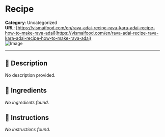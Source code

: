 # Recipe

**Category**: Uncategorized  
**URL**: [https://vismaifood.com/en/rava-adai-recipe-rava-kara-adai-recipe-how-to-make-rava-adai](https://vismaifood.com/en/rava-adai-recipe-rava-kara-adai-recipe-how-to-make-rava-adai)  
![Image](https://vismaifood.com/storage/app/uploads/public/c3e/85d/795/thumb__1200_0_0_0_crop.jpg)

---

## 📝 Description
No description provided.



## 🧂 Ingredients
*No ingredients found.*

## 🍳 Instructions
*No instructions found.*


